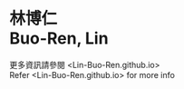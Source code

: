 # 林博仁<br>Buo-Ren, Lin
更多資訊請參閱 <Lin-Buo-Ren.github.io>  
Refer <Lin-Buo-Ren.github.io> for more info
